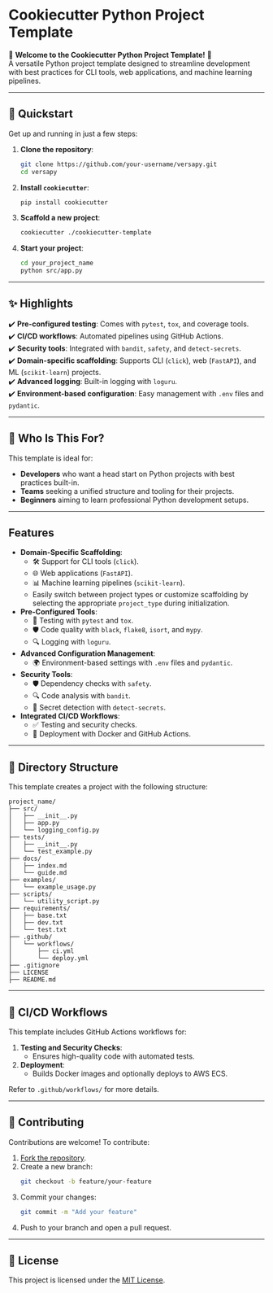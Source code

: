# Cookiecutter Python Project Template

🎉 **Welcome to the Cookiecutter Python Project Template!** 🎉  
A versatile Python project template designed to streamline development with best practices for CLI tools, web applications, and machine learning pipelines.

---

## 🚀 Quickstart

Get up and running in just a few steps:

1. **Clone the repository**:
   ```bash
   git clone https://github.com/your-username/versapy.git
   cd versapy
   ```

2. **Install `cookiecutter`**:
   ```bash
   pip install cookiecutter
   ```

3. **Scaffold a new project**:
   ```bash
   cookiecutter ./cookiecutter-template
   ```

4. **Start your project**:
   ```bash
   cd your_project_name
   python src/app.py
   ```

---

## ✨ Highlights

✔️ **Pre-configured testing**: Comes with `pytest`, `tox`, and coverage tools.  
✔️ **CI/CD workflows**: Automated pipelines using GitHub Actions.  
✔️ **Security tools**: Integrated with `bandit`, `safety`, and `detect-secrets`.  
✔️ **Domain-specific scaffolding**: Supports CLI (`click`), web (`FastAPI`), and ML (`scikit-learn`) projects.  
✔️ **Advanced logging**: Built-in logging with `loguru`.  
✔️ **Environment-based configuration**: Easy management with `.env` files and `pydantic`.  

---

## 👥 Who Is This For?

This template is ideal for:

- **Developers** who want a head start on Python projects with best practices built-in.
- **Teams** seeking a unified structure and tooling for their projects.
- **Beginners** aiming to learn professional Python development setups.

---

## Features

- **Domain-Specific Scaffolding**:
  - 🛠️ Support for CLI tools (`click`).
  - 🌐 Web applications (`FastAPI`).
  - 📊 Machine learning pipelines (`scikit-learn`).
  - Easily switch between project types or customize scaffolding by selecting the appropriate `project_type` during initialization.
- **Pre-Configured Tools**:
  - 🧪 Testing with `pytest` and `tox`.
  - 🛡️ Code quality with `black`, `flake8`, `isort`, and `mypy`.
  - 🔍 Logging with `loguru`.
- **Advanced Configuration Management**:
  - 🌍 Environment-based settings with `.env` files and `pydantic`.
- **Security Tools**:
  - 🛡️ Dependency checks with `safety`.
  - 🔍 Code analysis with `bandit`.
  - 🔑 Secret detection with `detect-secrets`.
- **Integrated CI/CD Workflows**:
  - ✅ Testing and security checks.
  - 🚀 Deployment with Docker and GitHub Actions.

---

## 📂 Directory Structure

This template creates a project with the following structure:
```
project_name/
├── src/
│   ├── __init__.py
│   ├── app.py
│   └── logging_config.py
├── tests/
│   ├── __init__.py
│   └── test_example.py
├── docs/
│   ├── index.md
│   └── guide.md
├── examples/
│   └── example_usage.py
├── scripts/
│   └── utility_script.py
├── requirements/
│   ├── base.txt
│   ├── dev.txt
│   └── test.txt
├── .github/
│   └── workflows/
│       ├── ci.yml
│       └── deploy.yml
├── .gitignore
├── LICENSE
├── README.md
```

---

## 🔄 CI/CD Workflows

This template includes GitHub Actions workflows for:

1. **Testing and Security Checks**:
   - Ensures high-quality code with automated tests.
2. **Deployment**:
   - Builds Docker images and optionally deploys to AWS ECS.

Refer to `.github/workflows/` for more details.

---

## 🤝 Contributing

Contributions are welcome! To contribute:

1. [Fork the repository](https://github.com/your-username/versapy).
2. Create a new branch:
   ```bash
   git checkout -b feature/your-feature
   ```
3. Commit your changes:
   ```bash
   git commit -m "Add your feature"
   ```
4. Push to your branch and open a pull request.

---

## 📜 License

This project is licensed under the [MIT License](LICENSE).

